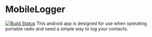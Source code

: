 # MobileLogger
[![Build Status](https://travis-ci.org/Yelk11/MobileLogger.png?branch=master)](https://travis-ci.org/Yelk11/MobileLogger)
This android app is designed for use when operating portable radio and need a simple way to log your contacts.





